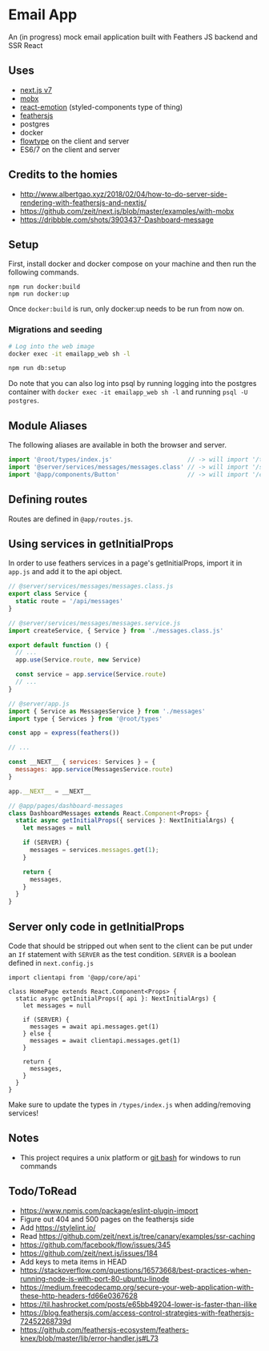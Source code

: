 
# Email App

An (in progress) mock email application built with Feathers JS backend and SSR React


## Uses

- [next.js v7](https://nextjs.org)
- [mobx](https://mobx.js.org)
- [react-emotion](https://emotion.sh/docs) (styled-components type of thing)
- [feathersjs](https://feathersjs.com)
- postgres
- docker
- [flowtype](https://flow.org) on the client and server
- ES6/7 on the client and server


## Credits to the homies

- http://www.albertgao.xyz/2018/02/04/how-to-do-server-side-rendering-with-feathersjs-and-nextjs/
- https://github.com/zeit/next.js/blob/master/examples/with-mobx
- https://dribbble.com/shots/3903437-Dashboard-message


## Setup

First, install docker and docker compose on your machine and then run the following commands.

```
npm run docker:build
npm run docker:up
```

Once `docker:build` is run, only docker:up needs to be run from now on.

### Migrations and seeding

```bash
# Log into the web image
docker exec -it emailapp_web sh -l

npm run db:setup
```

Do note that you can also log into psql by running logging into the postgres container with `docker exec -it emailapp_web sh -l` and running `psql -U postgres`.


## Module Aliases

The following aliases are available in both the browser and server.

```js
import '@root/types/index.js'                     // -> will import '/types/index.js'
import '@server/services/messages/messages.class' // -> will import '/server/services/messages/messages.class'
import '@app/components/Button'                   // -> will import '/client/components/Button'
```


## Defining routes

Routes are defined in `@app/routes.js`.


## Using services in getInitialProps

In order to use feathers services in a page's getInitialProps, import it in `app.js` and add it to the api object.

```js
// @server/services/messages/messages.class.js
export class Service {
  static route = '/api/messages'
}
```

```js
// @server/services/messages/messages.service.js
import createService, { Service } from './messages.class.js'

export default function () {
  // ...
  app.use(Service.route, new Service)

  const service = app.service(Service.route)
  // ...
}
```

```js
// @server/app.js
import { Service as MessagesService } from './messages'
import type { Services } from '@root/types'

const app = express(feathers())

// ...

const __NEXT__ { services: Services } = {
  messages: app.service(MessagesService.route)
}

app.__NEXT__ = __NEXT__
```

```js
// @app/pages/dashboard-messages
class DashboardMessages extends React.Component<Props> {
  static async getInitialProps({ services }: NextInitialArgs) {
    let messages = null

    if (SERVER) {
      messages = services.messages.get(1);
    }

    return {
      messages,
    }
  }
}
```

## Server only code in getInitialProps

Code that should be stripped out when sent to the client can be put under an `If` statement with `SERVER` as the test condition. `SERVER` is a boolean defined in `next.config.js`

```
import clientapi from '@app/core/api'

class HomePage extends React.Component<Props> {
  static async getInitialProps({ api }: NextInitialArgs) {
    let messages = null

    if (SERVER) {
      messages = await api.messages.get(1)
    } else {
      messages = await clientapi.messages.get(1)
    }

    return {
      messages,
    }
  }
}
```

Make sure to update the types in `/types/index.js` when adding/removing services!


## Notes

- This project requires a unix platform or [git bash](https://git-scm.com/downloads) for windows to run commands


## Todo/ToRead

- https://www.npmjs.com/package/eslint-plugin-import
- Figure out 404 and 500 pages on the feathersjs side
- Add https://stylelint.io/
- Read https://github.com/zeit/next.js/tree/canary/examples/ssr-caching
- https://github.com/facebook/flow/issues/345
- https://github.com/zeit/next.js/issues/184
- Add keys to meta items in HEAD
- https://stackoverflow.com/questions/16573668/best-practices-when-running-node-js-with-port-80-ubuntu-linode
- https://medium.freecodecamp.org/secure-your-web-application-with-these-http-headers-fd66e0367628
- https://til.hashrocket.com/posts/e65bb49204-lower-is-faster-than-ilike
- https://blog.feathersjs.com/access-control-strategies-with-feathersjs-72452268739d
- https://github.com/feathersjs-ecosystem/feathers-knex/blob/master/lib/error-handler.js#L73




